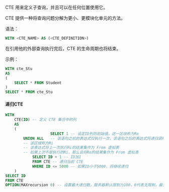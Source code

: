 CTE 用来定义子查询，并且可以在任何位置使用它。

CTE 提供一种将查询问题分解为更小、更模块化单元的方法。

语法：

```sql
WITH <CTE_NAME> AS (<CTE_DEFINITION>)
```

在引用他的外部查询执行完后，CTE 的生命周期也将结束。

示例：

```sql
WITH cte_Stu
AS
(
    SELECT * FROM Student
)
SELECT * FROM cte_Stu
```

#### 递归CTE

```sql
WITH
    CTE(ID) -- 定义 CTE 集合中的列
    AS
    (
                    SELECT 1 -- 设定ID列的初始值，这一区块称为Ro
        UNION ALL	-- 该语句之前的表达式仅执行一次，该语句之后的表达式将递归调用
        -- 该区域称为Ri
        -- 该表达式将上一次执行Ri的结果集作为 From 虚拟表
        -- 如果上次不是执行的Ri，那么会将Ro的结果集作为 From 虚拟表
            SELECT ID + 1 -- ID加1
            FROM CTE -- 递归当前 CTE
            WHERE ID <= 5000 -- 如果ID小于5000，将继续递归
    )
SELECT ID
FROM CTE
OPTION(MAXrecursion 0) -- 设置最大递归数，服务器默认限制为100，0代表无限制，最大可支持 32767
```

